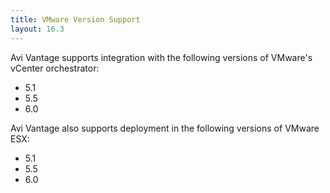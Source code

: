 ```yaml
---
title: VMware Version Support
layout: 16.3
---
```

Avi Vantage supports integration with the following versions of VMware's vCenter orchestrator:

* 5.1 
* 5.5 
* 6.0 

Avi Vantage also supports deployment in the following versions of VMware ESX:

* 5.1
* 5.5
* 6.0   